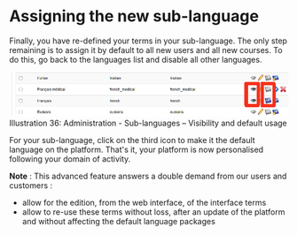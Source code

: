 # Assigning the new sub-language

Finally, you have re-defined your terms in your sub-language. The only step remaining is to assign it by default to all new users and all new courses. To do this, go back to the languages list and disable all other languages.

![](../../../../.gitbook/assets/graficos41%20%285%29.png)Illustration 36: Administration - Sub-languages – Visibility and default usage

For your sub-language, click on the third icon to make it the default language on the platform. That's it, your platform is now personalised following your domain of activity.

**Note** : This advanced feature answers a double demand from our users and customers :

* allow for the edition, from the web interface, of the interface terms
* allow to re-use these terms without loss, after an update of the platform and without affecting the default language packages


